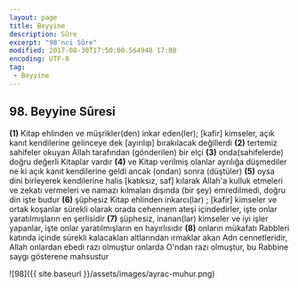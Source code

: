 ```yaml
---
layout: page
title: Beyyine
description: Sûre
excerpt: "98'nci Sûre"
modified: 2017-08-30T17:50:00.564948 17:00
encoding: UTF-8
tag: 
 - Beyyine
---
```


## 98. Beyyine Sûresi

**(1)** Kitap ehlinden ve müşrikler(den) inkar eden(ler); [kafir] kimseler, açık kanıt kendilerine gelinceye dek [ayırılıp] bırakılacak değillerdi
**(2)** tertemiz sahifeler okuyan Allah tarafından (gönderilen) bir elçi
**(3)** onda(sahifelerde) doğru değerli Kitaplar vardır 
**(4)** ve Kitap verilmiş olanlar ayrılığa düşmediler ne ki açık kanıt kendilerine geldi ancak (ondan) sonra (düştüler)
**(5)** oysa dini birleyerek kendilerine halis [katıksız, saf] kılarak Allah'a kulluk etmeleri ve zekatı vermeleri ve namazı kılmaları dışında (bir şey) emredilmedi, doğru din işte budur
**(6)** şüphesiz Kitap ehlinden inkarcı(lar) ; [kafir] kimseler ve ortak koşanlar sürekli olarak orada cehennem ateşi içindedirler, işte onlar yaratılmışların en şerlisidir
**(7)** şüphesiz, inanan(lar) kimseler ve iyi işler yapanlar, işte onlar yaratılmışların en hayırlısıdır
**(8)** onların mükafatı Rabbleri katında içinde sürekli kalacakları altlarından ırmaklar akan Adn cennetleridir, Allah onlardan ebedi razı olmuştur onlarda O'ndan razı olmuştur, bu Rabbine saygı gösterene mahsustur

![98]({{ site.baseurl }}/assets/images/ayrac-muhur.png)
